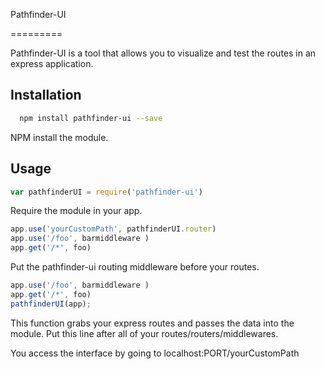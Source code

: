 Pathfinder-UI

=========

Pathfinder-UI is a tool that allows you to visualize and test the routes in an express application.

## Installation

```bash
  npm install pathfinder-ui --save
 ```

 NPM install the module.

## Usage

```js
var pathfinderUI = require('pathfinder-ui')
```

Require the module in your app.

```js
app.use('yourCustomPath', pathfinderUI.router)
app.use('/foo', barmiddleware )
app.get('/*', foo)
```

Put the pathfinder-ui routing middleware before your routes.

```js
app.use('/foo', barmiddleware )
app.get('/*', foo)
pathfinderUI(app);
```

This function grabs your express routes and passes the data into the module.
Put this line after all of your routes/routers/middlewares.

You access the interface by going to localhost:PORT/yourCustomPath

<!-- ## Tests

## Contributing

## Release History

 -->